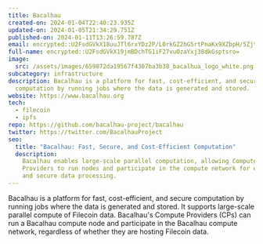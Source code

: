 ```yaml
---
title: Bacalhau
created-on: 2024-01-04T22:40:23.935Z
updated-on: 2024-01-05T21:34:29.751Z
published-on: 2024-01-11T13:26:59.787Z
email: encrypted::U2FsdGVkX18uuJTl6rxYDz2P/L0rkGZ2hG5rtPnaKx9XZbpH/5Zjt0vcA3yFHTpU
full-name: encrypted::U2FsdGVkX19jmBDchTG1iF27vuOzaYxj38dkGsptsro=
image:
  src: /assets/images/659872da19567f4307ba3b38_bacalhua_logo_white.png
subcategory: infrastructure
description: Bacalhau is a platform for fast, cost-efficient, and secure
  computation by running jobs where the data is generated and stored.
website: https://www.bacalhau.org
tech:
  - filecoin
  - ipfs
repo: https://github.com/bacalhau-project/bacalhau
twitter: https://twitter.com/BacalhauProject
seo:
  title: "Bacalhau: Fast, Secure, and Cost-Efficient Computation"
  description:
    Bacalhau enables large-scale parallel computation, allowing Compute
    Providers to run nodes and participate in the compute network for efficient
    and secure data processing.
---
```


Bacalhau is a platform for fast, cost-efficient, and secure computation by running jobs where the data is generated and stored. It supports large-scale parallel compute of Filecoin data. Bacalhau's Compute Providers (CPs) can run a Bacalhau compute node and participate in the Bacalhau compute network, regardless of whether they are hosting Filecoin data.
